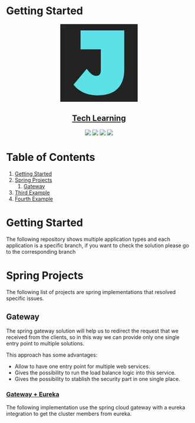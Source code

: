 # Getting Started
<p align="center">
    <a href="https://jonathanjaramorales.herokuapp.com">
        <img src="https://github.com/JJaraM/blog-microservice-ui/blob/master/src/main/resources/public/logo-210x.png" height="210">
    </a>
</p>

<p align="center">
    <h2 align="center">
        <a href="https://jonathanjaramorales.herokuapp.com">Tech Learning</a>
    </h2>
    <p align="center">
        <a href="https://jonathanjaramorales.herokuapp.com/category/184"><img src="https://img.shields.io/badge/-spring-fd6d75.svg"/></a>
        <a href="https://jonathanjaramorales.herokuapp.com/category/178"><img src="https://img.shields.io/badge/-spring%5Fboot-fd6d75.svg"/></a>
        <a href="https://jonathanjaramorales.herokuapp.com/category/214"><img src="https://img.shields.io/badge/-spring%5Fcloud-fd6d75.svg"/></a>
        <a href="https://jonathanjaramorales.herokuapp.com/category/215"><img src="https://img.shields.io/badge/-spring%5Fconfiguration%5Fserver-fd6d75.svg"/></a>
    </p>
</p>

# Table of Contents
1. [Getting Started](#getting-started)
2. [Spring Projects](#spring-projects)
    1. [Gateway](#gateway)
4. [Third Example](#third-example)
5. [Fourth Example](#fourth-examplehttpwwwfourthexamplecom)

# Getting Started
The following repository shows multiple application types and each application is a specific branch, if you want to check the solution please go to the corresponding branch

# Spring Projects
The following list of projects are spring implementations that resolved specific issues.

## Gateway
The spring gateway solution will help us to redirect the request that we received from the clients, so in this way we can provide only one single entry point to multiple solutions.

This approach has some advantages:
* Allow to have one entry point for multiple web services.
* Gives the possibility to run the load balance logic into this service.
* Gives the possibility to stablish the security part in one single place.

### [Gateway + Eureka](https://github.com/JJaraM/tech-learning/tree/spring/cloud/gateway/gateway-eureka-server)
The following implementation use the spring cloud gateway with a eureka integration to get the cluster members from eureka.

